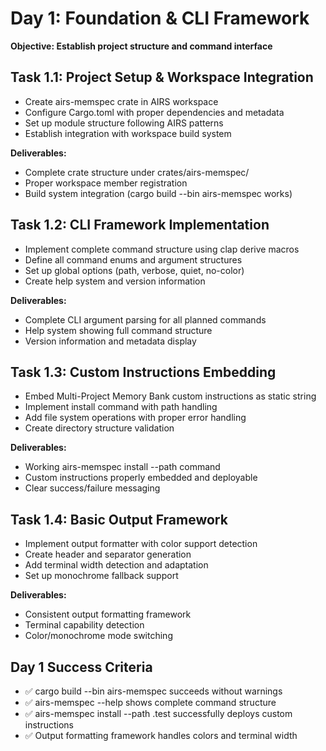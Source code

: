 # Day 1: Foundation & CLI Framework

**Objective: Establish project structure and command interface**

## Task 1.1: Project Setup & Workspace Integration

- Create airs-memspec crate in AIRS workspace
- Configure Cargo.toml with proper dependencies and metadata
- Set up module structure following AIRS patterns
- Establish integration with workspace build system

**Deliverables:**

- Complete crate structure under crates/airs-memspec/
- Proper workspace member registration
- Build system integration (cargo build --bin airs-memspec works)

## Task 1.2: CLI Framework Implementation

- Implement complete command structure using clap derive macros
- Define all command enums and argument structures
- Set up global options (path, verbose, quiet, no-color)
- Create help system and version information

**Deliverables:**

- Complete CLI argument parsing for all planned commands
- Help system showing full command structure
- Version information and metadata display

## Task 1.3: Custom Instructions Embedding

- Embed Multi-Project Memory Bank custom instructions as static string
- Implement install command with path handling
- Add file system operations with proper error handling
- Create directory structure validation

**Deliverables:**

- Working airs-memspec install --path <PATH> command
- Custom instructions properly embedded and deployable
- Clear success/failure messaging

## Task 1.4: Basic Output Framework

- Implement output formatter with color support detection
- Create header and separator generation
- Add terminal width detection and adaptation
- Set up monochrome fallback support

**Deliverables:**

- Consistent output formatting framework
- Terminal capability detection
- Color/monochrome mode switching

## Day 1 Success Criteria

- ✅ cargo build --bin airs-memspec succeeds without warnings
- ✅ airs-memspec --help shows complete command structure
- ✅ airs-memspec install --path .test successfully deploys custom instructions
- ✅ Output formatting framework handles colors and terminal width

